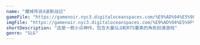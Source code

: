 ```yaml
---
name: "魔域传说4波斯战记"
gameFile: "https://gamenoir.nyc3.digitaloceanspaces.com/%E9%AD%94%E5%9F%9F%E4%BC%A0%E8%AF%B44%E6%B3%A2%E6%96%AF%E6%88%98%E8%AE%B0/fq4.zip"
imgFile: "https://gamenoir.nyc3.digitaloceanspaces.com/%E9%AD%94%E5%9F%9F%E4%BC%A0%E8%AF%B44%E6%B3%A2%E6%96%AF%E6%88%98%E8%AE%B0/original.webp"
shortDescription: "这是一款小众神作，包含大量SLG和RTS要素的角色扮演游戏"
genre: "SLG"
---
```

